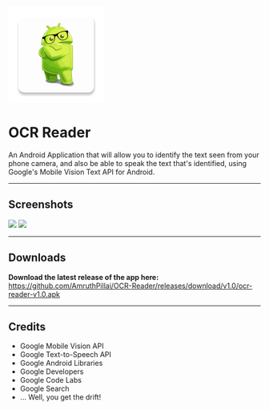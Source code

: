 <img src="https://github.com/AmruthPillai/OCR-Reader/blob/master/app/src/main/res/mipmap-xxxhdpi/ic_launcher.png?raw=true" />

# OCR Reader
An Android Application that will allow you to identify the text seen from your phone camera, and also be able to speak the text that's identified, using Google's Mobile Vision Text API for Android.

---

## Screenshots
<img src="https://cloud.githubusercontent.com/assets/1134738/19392764/ceb52e42-924f-11e6-826c-27972c29fda3.png" width="256px" />
<img src="https://cloud.githubusercontent.com/assets/1134738/19392876/3767feb0-9250-11e6-85d2-4e8593b81155.png" width="256px" />

---

## Downloads
**Download the latest release of the app here:**  
https://github.com/AmruthPillai/OCR-Reader/releases/download/v1.0/ocr-reader-v1.0.apk

---

## Credits
 * Google Mobile Vision API
 * Google Text-to-Speech API
 * Google Android Libraries
 * Google Developers
 * Google Code Labs
 * Google Search
 * ... Well, you get the drift!
